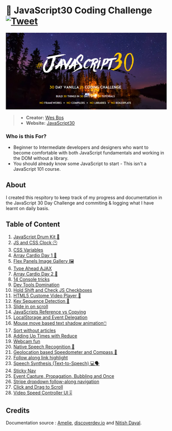 # 🍦 JavaScript30 Coding Challenge [![Tweet](https://img.shields.io/twitter/url/http/shields.io.svg?style=social)](https://twitter.com/intent/tweet?text=JavaScript30%20by%20Wesbos&url=https://github.com/Mitzelldone/JavaScript30&via=Donee96&hashtags=JavaScript30)
![JavaScript30](./The%2030%20Projects/images/JavaScript30.PNG)

> - **Creator:** [Wes Bos](https://github.com/wesbos)
> - **Website:** [JavaScript30](https://javascript30.com/)

### Who is this For?
- Beginner to Intermediate developers and designers who want to become comfortable with both JavaScript fundamentals and working in the DOM without a library. 
- You should already know some JavaScript to start - This isn't a JavaScript 101 course.

## About
I created this respitory to keep track of my progress and documentation in the JavaScript 30 Day Challenge and commiting & logging what I have learnt on daily basis.

## Table of Content

1. [JavaScript Drum Kit 🥁](https://github.com/Mitzelldone/JavaScript30/tree/main/The%2030%20Projects/01%20-%20JavaScript%20Drum%20Kit)
2. [JS and CSS Clock 🕑](https://github.com/Mitzelldone/JavaScript30/tree/main/The%2030%20Projects/02%20-%20JS%20and%20CSS%20Clock)
3. [CSS Variables](https://github.com/Mitzelldone/JavaScript30/tree/main/The%2030%20Projects/03%20-%20CSS%20Variables)
4. [Array Cardio Day 1 💪](https://github.com/Mitzelldone/JavaScript30/tree/main/The%2030%20Projects/04%20-%20Array%20Cardio%20Day%201)
5. [Flex Panels Image Gallery 🖼️](https://github.com/Mitzelldone/JavaScript30/tree/main/The%2030%20Projects/05%20-%20Flex%20Panel%20Gallery)
6. [Type Ahead AJAX](https://github.com/Mitzelldone/JavaScript30/tree/main/The%2030%20Projects/06%20-%20Type%20Ahead)
7. [Array Cardio Day 2 💪](https://github.com/Mitzelldone/JavaScript30/tree/main/The%2030%20Projects/07%20-%20Array%20Cardio%20Day%202)
8. [14 Console tricks](https://github.com/Mitzelldone/JavaScript30/tree/main/The%2030%20Projects/08%20-%20Fun%20with%20HTML5%20Canvas)
9. [Dev Tools Domination](https://github.com/Mitzelldone/JavaScript30/tree/main/The%2030%20Projects/09%20-%20Dev%20Tools%20Domination)
10. [Hold Shift and Check JS Checkboxes](https://github.com/Mitzelldone/JavaScript30/tree/main/The%2030%20Projects/10%20-%20Hold%20Shift%20and%20Check%20%20JS%20Checkboxes)
11. [HTML5 Custome Video Player 🐰](https://github.com/Mitzelldone/JavaScript30/tree/main/The%2030%20Projects/11%20-%20Custom%20Video%20Player)
12. [Key Sequence Detection 🦄](https://github.com/Mitzelldone/JavaScript30/tree/main/The%2030%20Projects/12%20-%20Key%20Sequence%20Detection)
13. [Slide in on scroll](https://github.com/Mitzelldone/JavaScript30/tree/main/The%2030%20Projects/13%20-%20Slide%20in%20on%20Scroll)
14. [JavaScripts Reference vs Copying](https://github.com/Mitzelldone/JavaScript30/blob/main/The%2030%20Projects/14%20-%20JavaScript%20References%20VS%20Copying/readme.md)
15. [LocalStorage and Event Delegation](https://github.com/Mitzelldone/JavaScript30/tree/main/The%2030%20Projects/15%20-%20Local%20Storage%20and%20Event%20Delegation)
16. [Mouse move based text shadow animation🖱️](https://github.com/Mitzelldone/JavaScript30/tree/main/The%2030%20Projects/16%20-%20Mouse%20Move%20Shadow)
17. [Sort without articles](https://github.com/Mitzelldone/JavaScript30/tree/main/The%2030%20Projects/17%20-%20Sort%20Without%20Articles)
18. [Adding Up Times with Reduce](https://github.com/Mitzelldone/JavaScript30/tree/main/The%2030%20Projects/18%20-%20Adding%20Up%20Times%20with%20Reduce)
19. [Webcam fun](https://github.com/Mitzelldone/JavaScript30/tree/main/The%2030%20Projects/19%20-%20Webcam%20Fun)
20. [Native Speech Recognition 🎤](https://github.com/Mitzelldone/JavaScript30/tree/main/The%2030%20Projects/20%20-%20Speech%20Detection)
21. [Geolocation based Speedometer and Compass 🧭](https://github.com/Mitzelldone/JavaScript30/tree/main/The%2030%20Projects/21%20-%20Geolocation)
22. [Follow along link highlight](https://github.com/Mitzelldone/JavaScript30/tree/main/The%2030%20Projects/22%20-%20Follow%20Along%20Link%20Highlighter)
23. [Speech Synthesis (Text-to-Speech) 💻🗣️](https://github.com/Mitzelldone/JavaScript30/tree/main/The%2030%20Projects/23%20-%20Speech%20Synthesis)
24. [Sticky Nav](https://github.com/Mitzelldone/JavaScript30/tree/main/The%2030%20Projects/24%20-%20Sticky%20Nav)
25. [Event Capture, Propagation, Bubbling and Once](https://github.com/Mitzelldone/JavaScript30/tree/main/The%2030%20Projects/25%20-%20Event%20Capture%2C%20Propagation%2C%20Bubbling%20and%20Once)
26. [Stripe dropdown follow-along navigation](https://github.com/Mitzelldone/JavaScript30/tree/main/The%2030%20Projects/26%20-%20Stripe%20Follow%20Along%20Nav)
27. [Click and Drag to Scroll](https://github.com/Mitzelldone/JavaScript30/tree/main/The%2030%20Projects/27%20-%20Click%20and%20Drag)
28. [Video Speed Controller UI 🎚️](https://github.com/Mitzelldone/JavaScript30/tree/main/The%2030%20Projects/28%20-%20Video%20Speed%20Controller)
## Credits
Documentation source : [Amelie](https://github.com/amelieyeh/JS30), [discoverdev.io](https://www.discoverdev.io/blog/series/js30/) and [Nitish Dayal](https://github.com/nitishdayal/JavaScript30).
